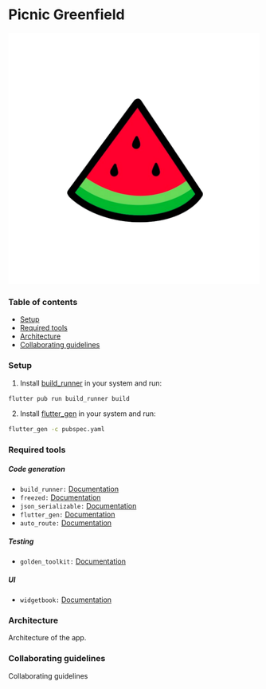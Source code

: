 # Picnic Greenfield
![Picnic Logo](docs/picnic_logo.png)

### Table of contents

- [Setup](#setup)
- [Required tools](#required-tools)
- [Architecture](#architecture)
- [Collaborating guidelines](#collaborating-guidelines)

### Setup
1.  Install [build_runner](https://pub.dev/packages/build_runner) in your system and run:
```bash
flutter pub run build_runner build
```
2. Install [flutter_gen](https://pub.dev/packages/flutter_gen) in your system and run:
```bash
flutter_gen -c pubspec.yaml
```

### Required tools

##### Code generation
- `build_runner:` [Documentation](https://pub.dev/packages/build_runner)
- `freezed:` [Documentation](https://pub.dev/packages/freezed#install)
- `json_serializable:` [Documentation](https://pub.dev/packages/json_serializable)
- `flutter_gen:` [Documentation](https://pub.dev/packages/flutter_gen)
- `auto_route:` [Documentation](https://pub.dev/packages/auto_route)

##### Testing
- `golden_toolkit:` [Documentation](https://pub.dev/packages/golden_toolkit)

##### UI
- `widgetbook:` [Documentation](https://pub.dev/packages/widgetbook)

### Architecture
Architecture of the app.

### Collaborating guidelines
Collaborating guidelines